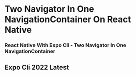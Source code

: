 # Two Navigator In One NavigationContainer On React Native
### React Native With Expo Cli - Two Navigator In One NavigationContainer

## Expo Cli 2022 Latest
